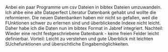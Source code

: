 Anbei ein paar Programme um csv Dateien in bibtex Dateien umzuwandeln.
Ich ahbe eine alte Dataperfect Literatur Datenbank gehabt und wollte die reformieren.
Die neuen Datenbanken haben mir nicht so gefallen, weil die FUnktionen schwer zu erlernen sind und überblickende Indexe nicht leicht.
Daher habe ich die Daten nun im bibtex Format in Jabref integriert.
Nachteil:
Wieder eine recht festgeschriebene Datenbank - keine freien Felder leicht definierbar.
Vorteil:
Leicht zu verstehen und gute Überblick mit leichten SUchefunktionen und übersichtliche Eingabemöglichkeiten.
